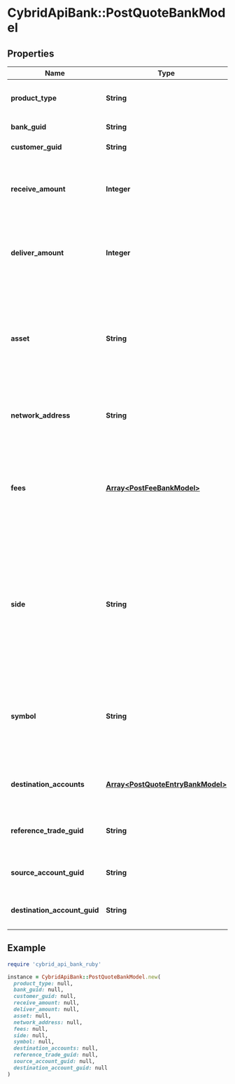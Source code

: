 # CybridApiBank::PostQuoteBankModel

## Properties

| Name | Type | Description | Notes |
| ---- | ---- | ----------- | ----- |
| **product_type** | **String** | The type of product the quote is for. | [optional][default to &#39;trading&#39;] |
| **bank_guid** | **String** | The unique identifier for the bank. | [optional] |
| **customer_guid** | **String** | The unique identifier for the customer. | [optional] |
| **receive_amount** | **Integer** | The amount to be received in base units of the currency: currency is \&quot;asset\&quot; for buy and \&quot;counter_asset\&quot; for sell for trade quotes. | [optional] |
| **deliver_amount** | **Integer** | The amount to be delivered in base units of the currency: currency is \&quot;counter_asset\&quot; for buy and \&quot;asset\&quot; for sell for trade quotes. | [optional] |
| **asset** | **String** | The asset code the quote was requested for. Required when product_type is lightning_transfer, product_type is book_transfer, product_type is funding, product_type is crypto_transfer, or product_type is inter_account. | [optional] |
| **network_address** | **String** | The network address to pay the invoice to. Required when product_type is lightning_transfer. | [optional] |
| **fees** | [**Array&lt;PostFeeBankModel&gt;**](PostFeeBankModel.md) | The custom fees associated with the quote Optional when product_type is lightning_transfer, product_type is funding, product_type is trading, product_type is crypto_transfer, or product_type is trading_exit. | [optional] |
| **side** | **String** | The direction for trade quotes: either &#39;buy&#39; or &#39;sell&#39;. The direction for funding quotes: either &#39;deposit&#39; or &#39;withdrawal&#39;. The direction for crypto transfer quotes: &#39;withdrawal&#39;. Book transfers do not require a side. They are all &#39;deposit&#39;s.  Required when product_type is funding, product_type is trading, or product_type is crypto_transfer. | [optional] |
| **symbol** | **String** | Symbol the quote is being requested for. Format is \&quot;asset-counter_asset\&quot; in uppercase. See the Symbols API for a complete list of cryptocurrencies supported.  Required when product_type is trading. | [optional] |
| **destination_accounts** | [**Array&lt;PostQuoteEntryBankModel&gt;**](PostQuoteEntryBankModel.md) | Destination accounts for batch transactions Optional when product_type is crypto_transfer. | [optional] |
| **reference_trade_guid** | **String** | The guid of the related trade. Only present on &#x60;exit&#x60; trades. Required when product_type is trading_exit. | [optional] |
| **source_account_guid** | **String** | The source account&#39;s identifier. Required when product_type is inter_account. | [optional] |
| **destination_account_guid** | **String** | The destination account&#39;s identifier. Required when product_type is inter_account. | [optional] |

## Example

```ruby
require 'cybrid_api_bank_ruby'

instance = CybridApiBank::PostQuoteBankModel.new(
  product_type: null,
  bank_guid: null,
  customer_guid: null,
  receive_amount: null,
  deliver_amount: null,
  asset: null,
  network_address: null,
  fees: null,
  side: null,
  symbol: null,
  destination_accounts: null,
  reference_trade_guid: null,
  source_account_guid: null,
  destination_account_guid: null
)
```

